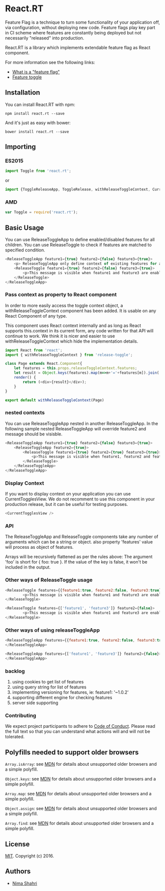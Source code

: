 # React.RT
Feature Flag is a technique to turn some functionality of your application off, via configuration, without deploying new code. Feature flags play key part in CI scheme where features are constantly being deployed but not necessarily "released" into production.

React.RT is a library which implements extendable feature flag as React component.

For more information see the following links: 
- [What is a "feature flag"](http://stackoverflow.com/questions/7707383/what-is-a-feature-flag)
- [Feature toggle](https://en.wikipedia.org/wiki/Feature_toggle)

## Installation
You can install React.RT with npm:

```
npm install react.rt --save
```

And it's just as easy with bower:
``` 
bower install react.rt --save
```

## Importing

### ES2015

```javascript
import Toggle from 'react.rt';
```
or

```javascript
import {ToggleReleaseApp, ToggleRelease, withReleaseToggleContext, CurrentTogglesView} from 'react.rt';
```

### AMD
```javascript
var Toggle = require('react.rt');
```

## Basic Usage
You can use ReleaseToggleApp to define enabled/disabled features for all children.
You can use ReleaseToggle to check if features are matched to specified condition.

```javascript
<ReleaseToggleApp feature1={true} feature2={false} feature3={true}>
    <p> ReleaseToggleApp only define context of existing features for all children</p>
    <ReleaseToggle feature1={true} feature2={false} feature3={true}>
        <p>This message is visible when feature1 and feature3 are enabled and feature2 is disabled</p>
    </ReleaseToggle>
</ReleaseToggleApp>
```

### Pass context as property to React component
In order to more easily access the toggle context object, a withReleaseToggleContext component has been added. 
It is usable on any React Component of any type.

This component uses React context internally and as long as React supports this.context in its current form, any code written for that API will continue to work.
We think it is nicer and easier to use withReleaseToggleContext which hide the implementation details.

```javascript
import React from 'react';
import { withReleaseToggleContext } from 'release-toggle';

class Page extends React.Component{
    let features = this.props.releaseToggleContext.features;
    let result = Object.keys(features).map(m=>m+'='+features[m]).join(',');
    render() {
        return (<div>{result}</div>);
    }
}

export default withReleaseToggleContext(Page)
```

### nested contexts

You can use ReleaseToggleApp nested in another ReleaseToggleApp. In the following sample nested ReleaseToggleApp will override feature2 and message should be visisble.

```javascript
<ReleaseToggleApp feature1={true} feature2={false} feature3={true}>
    <ReleaseToggleApp feature2={true}>
        <ReleaseToggle feature1={true} feature2={true} feature3={true}>
            <p>This message is visible when feature1, feature2 and feature3 are enabled</p>
        </ReleaseToggle>
    </ReleaseToggleApp>
</ReleaseToggleApp>
```

### Display Context

If you want to display context on your application you can use CurrentTogglesView. 
We do not recomment to use this component in your production release, but it can be useful for testing purposes.

```javascript
<CurrentTogglesView />
```

### API
The ReleaseToggleApp and ReleaseToggle components take any number of arguments which can be a string or object. also property 'features' value will process as object of features.  

Arrays will be recursively flattened as per the rules above:
The argument 'foo' is short for { foo: true }. If the value of the key is false, it won't be included in the output.


### Other ways of ReleaseToggle usage
```javascript
<ReleaseToggle features={{feature1:true, feature2:false, feature3:true}}>
        <p>This message is visible when feature1 and feature3 are enabled and feature2 is disabled</p>
</ReleaseToggle>

<ReleaseToggle features={['feature1', 'feature3']} feature2={false}>
        <p>This message is visible when feature1 and feature3 are enabled and feature2 is disabled</p>
</ReleaseToggle>
```

### Other ways of using releaseToggleApp
```javascript
<ReleaseToggleApp features={{feature1:true, feature2:false, feature3:true}}>
</ReleaseToggleApp>

<ReleaseToggleApp features={['feature1', 'feature3']} feature2={false}>
</ReleaseToggleApp>
```


### backlog
1. using cookies to get list of features
2. using query string for list of features
3. implementing versioning for features, ie: feature1: '~1.0.2'
4. supporting different engine for checking features
5. server side supporting

### Contributing

We expect project participants to adhere to [Code of Conduct](). 
Please read the full text so that you can understand what actions will and will not be tolerated.

## Polyfills needed to support older browsers

`Array.isArray`: see [MDN](https://developer.mozilla.org/en-US/docs/Web/JavaScript/Reference/Global_Objects/Array/isArray) for details about unsupported older browsers and a simple polyfill.

`Object.keys`: see [MDN](https://developer.mozilla.org/en-US/docs/Web/JavaScript/Reference/Global_Objects/Object/keys) for details about unsupported older browsers and a simple polyfill.

`Array.map`: see [MDN](https://developer.mozilla.org/en-US/docs/Web/JavaScript/Reference/Global_Objects/Array/map) for details about unsupported older browsers and a simple polyfill.

`Object.assign`: see [MDN](https://developer.mozilla.org/en-US/docs/Web/JavaScript/Reference/Global_Objects/Object/assign) for details about unsupported older browsers and a simple polyfill.

`Array.find`: see [MDN](https://developer.mozilla.org/en-US/docs/Web/JavaScript/Reference/Global_Objects/Array/find) for details about unsupported older browsers and a simple polyfill.

## License

[MIT](LICENSE). Copyright (c) 2016.

## Authors

* [Nima Shahri](https://github.com/NShahri)